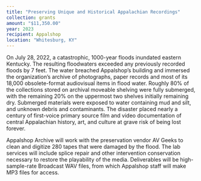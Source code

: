 ```yaml
---
title: "Preserving Unique and Historical Appalachian Recordings"
collection: grants
amount: "$11,350.00"
year: 2023
recipient: Appalshop
location: "Whitesburg, KY"
---
```


On July 28, 2022, a catastrophic, 1000-year floods inundated eastern Kentucky. The resulting floodwaters exceeded any previously recorded floods by 7 feet. The water breached Appalshop’s building and immersed the organization’s archive of
photographs, paper records and most of its 18,000 obsolete-format audiovisual items in flood water. Roughly 80% of the collections stored on archival moveable shelving were fully
submerged, with the remaining 20% on the uppermost two shelves initially remaining dry.
Submerged materials were exposed to water containing mud and silt, and unknown debris and contaminants. The disaster placed nearly a century of first-voice primary source film and video documentation of central Appalachian history, art, and culture at grave risk of being lost forever.

Appalshop Archive will work with the preservation vendor AV Geeks to clean and digitize 280 tapes that were damaged by the flood. The lab services will include splice repair and other intervention conservation necessary to restore the playability of the media. Deliverables will be high-sample-rate Broadcast WAV files, from which Appalshop staff will make MP3 files for access. 